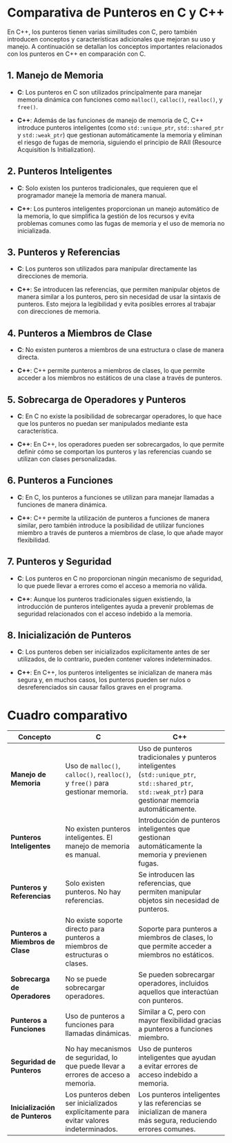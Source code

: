 # Comparativa de Punteros en C y C++

En C++, los punteros tienen varias similitudes con C, pero también introducen conceptos y características adicionales que mejoran su uso y manejo. A continuación se detallan los conceptos importantes relacionados con los punteros en C++ en comparación con C.

## 1. Manejo de Memoria

- **C**: Los punteros en C son utilizados principalmente para manejar memoria dinámica con funciones como `malloc()`, `calloc()`, `realloc()`, y `free()`.
  
- **C++**: Además de las funciones de manejo de memoria de C, C++ introduce punteros inteligentes (como `std::unique_ptr`, `std::shared_ptr` y `std::weak_ptr`) que gestionan automáticamente la memoria y eliminan el riesgo de fugas de memoria, siguiendo el principio de RAII (Resource Acquisition Is Initialization).

## 2. Punteros Inteligentes

- **C**: Solo existen los punteros tradicionales, que requieren que el programador maneje la memoria de manera manual.

- **C++**: Los punteros inteligentes proporcionan un manejo automático de la memoria, lo que simplifica la gestión de los recursos y evita problemas comunes como las fugas de memoria y el uso de memoria no inicializada.

## 3. Punteros y Referencias

- **C**: Los punteros son utilizados para manipular directamente las direcciones de memoria.

- **C++**: Se introducen las referencias, que permiten manipular objetos de manera similar a los punteros, pero sin necesidad de usar la sintaxis de punteros. Esto mejora la legibilidad y evita posibles errores al trabajar con direcciones de memoria.

## 4. Punteros a Miembros de Clase

- **C**: No existen punteros a miembros de una estructura o clase de manera directa.

- **C++**: C++ permite punteros a miembros de clases, lo que permite acceder a los miembros no estáticos de una clase a través de punteros.

## 5. Sobrecarga de Operadores y Punteros

- **C**: En C no existe la posibilidad de sobrecargar operadores, lo que hace que los punteros no puedan ser manipulados mediante esta característica.

- **C++**: En C++, los operadores pueden ser sobrecargados, lo que permite definir cómo se comportan los punteros y las referencias cuando se utilizan con clases personalizadas.

## 6. Punteros a Funciones

- **C**: En C, los punteros a funciones se utilizan para manejar llamadas a funciones de manera dinámica.

- **C++**: C++ permite la utilización de punteros a funciones de manera similar, pero también introduce la posibilidad de utilizar funciones miembro a través de punteros a miembros de clase, lo que añade mayor flexibilidad.

## 7. Punteros y Seguridad

- **C**: Los punteros en C no proporcionan ningún mecanismo de seguridad, lo que puede llevar a errores como el acceso a memoria no válida.

- **C++**: Aunque los punteros tradicionales siguen existiendo, la introducción de punteros inteligentes ayuda a prevenir problemas de seguridad relacionados con el acceso indebido a la memoria.

## 8. Inicialización de Punteros

- **C**: Los punteros deben ser inicializados explícitamente antes de ser utilizados, de lo contrario, pueden contener valores indeterminados.

- **C++**: En C++, los punteros inteligentes se inicializan de manera más segura y, en muchos casos, los punteros pueden ser nulos o desreferenciados sin causar fallos graves en el programa.

# Cuadro comparativo

| **Concepto**                         | **C**                                             | **C++**                                           |
|--------------------------------------|---------------------------------------------------|---------------------------------------------------|
| **Manejo de Memoria**                | Uso de `malloc()`, `calloc()`, `realloc()`, y `free()` para gestionar memoria. | Uso de punteros tradicionales y punteros inteligentes (`std::unique_ptr`, `std::shared_ptr`, `std::weak_ptr`) para gestionar memoria automáticamente. |
| **Punteros Inteligentes**            | No existen punteros inteligentes. El manejo de memoria es manual. | Introducción de punteros inteligentes que gestionan automáticamente la memoria y previenen fugas. |
| **Punteros y Referencias**           | Solo existen punteros. No hay referencias.         | Se introducen las referencias, que permiten manipular objetos sin necesidad de punteros. |
| **Punteros a Miembros de Clase**     | No existe soporte directo para punteros a miembros de estructuras o clases. | Soporte para punteros a miembros de clases, lo que permite acceder a miembros no estáticos. |
| **Sobrecarga de Operadores**         | No se puede sobrecargar operadores.               | Se pueden sobrecargar operadores, incluidos aquellos que interactúan con punteros. |
| **Punteros a Funciones**             | Uso de punteros a funciones para llamadas dinámicas. | Similar a C, pero con mayor flexibilidad gracias a punteros a funciones miembro. |
| **Seguridad de Punteros**            | No hay mecanismos de seguridad, lo que puede llevar a errores de acceso a memoria. | Uso de punteros inteligentes que ayudan a evitar errores de acceso indebido a memoria. |
| **Inicialización de Punteros**      | Los punteros deben ser inicializados explícitamente para evitar valores indeterminados. | Los punteros inteligentes y las referencias se inicializan de manera más segura, reduciendo errores comunes. |

